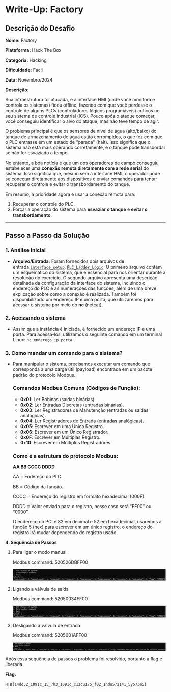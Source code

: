 # Write-Up: Factory

## **Descrição do Desafio**

**Nome:** Factory

**Plataforma:** Hack The Box

**Categoria:** Hacking

**Dificuldade:** Fácil

**Data:** Novembro/2024

**Descrição:**

Sua infraestrutura foi atacada, e a interface HMI (onde você monitora e controla os sistemas) ficou offline, fazendo com que você perdesse o controle de alguns PLCs (controladores lógicos programáveis) críticos no seu sistema de controle industrial (ICS). Pouco após o ataque começar, você conseguiu identificar o alvo do ataque, mas não teve tempo de agir.

O problema principal é que os sensores de nível de água (alto/baixo) do tanque de armazenamento de água estão corrompidos, o que fez com que o PLC entrasse em um estado de "parada" (halt). Isso significa que o sistema não está mais operando corretamente, e o tanque pode transbordar se não for esvaziado a tempo.

No entanto, a boa notícia é que um dos operadores de campo conseguiu estabelecer uma **conexão remota diretamente com a rede serial** do sistema. Isso significa que, mesmo sem a interface HMI, o operador pode se conectar diretamente aos dispositivos e enviar comandos para tentar recuperar o controle e evitar o transbordamento do tanque.

Em resumo, a prioridade agora é usar a conexão remota para:
 
1. Recuperar o controle do PLC.
2. Forçar a operação do sistema para **esvaziar o tanque** e **evitar o transbordamento**.

---

## **Passo a Passo da Solução**

### **1. Análise Inicial**

- **Arquivo/Entrada:** Foram fornecidos dois arquivos de entrada:[`interface_setup`](https://github.com/HawkSecUnifei/Writeups/blob/main/HackTheBox/Easy/Factory/files/interface_setup.png), [`PLC_Ladder_Logic`](https://github.com/HawkSecUnifei/Writeups/blob/main/HackTheBox/Easy/Factory/files/PLC_Ladder_Logic.pdf). O primeiro arquivo contém um esquemático do sistema, que é essencial para nos orientar durante a resolução do exercício. O segundo arquivo apresenta uma descrição detalhada da configuração da interface do sistema, incluindo o endereço do PLC e as numerações das funções, além de uma breve explicação sobre como a conexão é realizada. Também foi disponibilizado um endereço IP e uma porta, que utilizaremos para acessar o sistema por meio do **nc** (netcat).

### **2. Acessando o sistema**

- Assim que a instância é iniciada, é fornecido um endereço IP e uma porta. Para acessá-los, utilizamos o seguinte comando em um terminal Linux: `nc endereço_ip porta` .

### **3.  Como mandar um comando para o sistema?**

- Para manipular o sistema, precisamos executar um comando que corresponda a uma carga útil (payload) encontrada em um pacote padrão do protocolo Modbus.
    
    ### **Comandos Modbus Comuns (Códigos de Função):**
    
    - **0x01**: Ler Bobinas (saídas binárias).
    - **0x02**: Ler Entradas Discretas (entradas binárias).
    - **0x03**: Ler Registradores de Manutenção (entradas ou saídas analógicas).
    - **0x04**: Ler Registradores de Entrada (entradas analógicas).
    - **0x05**: Escrever em uma Única Registro.
    - **0x06**: Escrever em um Único Registrador.
    - **0x0F**: Escrever em Múltiplas Registro.
    - **0x10**: Escrever em Múltiplos Registradores.
    
    ### **Como é a estrutura do protocolo Modbus**:
    
    **AA BB CCCC DDDD**
     
    
    AA = Endereço do PLC.
    
    BB = Código da função.
    
    CCCC = Endereço do registro em formato hexadecimal (000F).
    
    DDDD = Valor enviado para o registro, nesse caso será “FF00” ou “0000”.
    
    O endereço do PCI é 82 em decimal e 52 em hexadecimal, usaremos a função 5 (hex) para escrever em um único registro, o endereço do registro irá mudar dependendo do registro usado.
    

**4.  Sequência de Passos** 

1. Para ligar o modo manual
    
    Modbus command: 520526DBFF00
    
    ![image.png](images/image.png)
    
2. Ligando a válvula de saída
    
    Modbus command: 52050034FF00
    
    ![image.png](images/image%201.png)
    
3. Desligando a válvula de entrada
    
    Modbus command: 5205001AFF00
    
    ![image.png](images/image%202.png)
    

Após essa sequência de passos o problema foi resolvido, portanto a flag é liberada.

**Flag:**

`HTB{14dd32_1091c_15_7h3_1091c_c12cu175_f02_1ndu572141_5y573m5}`
